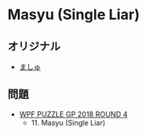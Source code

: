 # Masyu (Single Liar)

## オリジナル
- [ましゅ](masyu.md)

## 問題
- [WPF PUZZLE GP 2018 ROUND 4](../questions/wpfpgp2018-4.md)
	- 11\. Masyu (Single Liar)
